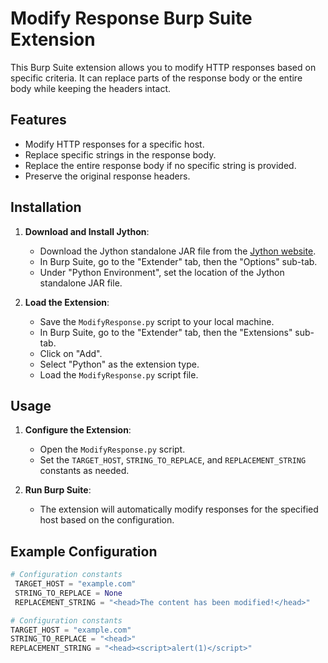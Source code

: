 # Modify Response Burp Suite Extension

This Burp Suite extension allows you to modify HTTP responses based on specific criteria. It can replace parts of the response body or the entire body while keeping the headers intact.

## Features

- Modify HTTP responses for a specific host.
- Replace specific strings in the response body.
- Replace the entire response body if no specific string is provided.
- Preserve the original response headers.

## Installation

1. **Download and Install Jython**:
   - Download the Jython standalone JAR file from the [Jython website](https://www.jython.org/download.html).
   - In Burp Suite, go to the "Extender" tab, then the "Options" sub-tab.
   - Under "Python Environment", set the location of the Jython standalone JAR file.

2. **Load the Extension**:
   - Save the `ModifyResponse.py` script to your local machine.
   - In Burp Suite, go to the "Extender" tab, then the "Extensions" sub-tab.
   - Click on "Add".
   - Select "Python" as the extension type.
   - Load the `ModifyResponse.py` script file.

## Usage

1. **Configure the Extension**:
   - Open the `ModifyResponse.py` script.
   - Set the `TARGET_HOST`, `STRING_TO_REPLACE`, and `REPLACEMENT_STRING` constants as needed.

2. **Run Burp Suite**:
   - The extension will automatically modify responses for the specified host based on the configuration.

## Example Configuration

```python
# Configuration constants
 TARGET_HOST = "example.com"
 STRING_TO_REPLACE = None
 REPLACEMENT_STRING = "<head>The content has been modified!</head>"
```

```python
# Configuration constants
TARGET_HOST = "example.com"
STRING_TO_REPLACE = "<head>"
REPLACEMENT_STRING = "<head><script>alert(1)</script>"
```
